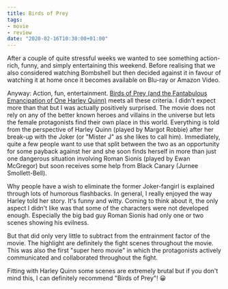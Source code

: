 ```yaml
---
title: Birds of Prey
tags:
- movie
- review
date: "2020-02-16T10:30:00+01:00"
---
```


After a couple of quite stressful weeks we wanted to see something action-rich, funny, and simply entertaining this weekend. Before realising that we also considered watching Bombshell but then decided against it in favour of watching it at home once it becomes available on Blu-ray or Amazon Video.

Anyway: Action, fun, entertainment. [Birds of Prey (and the Fantabulous Emancipation of One Harley Quinn)](https://en.wikipedia.org/wiki/Birds_of_Prey_(2020_film)) meets all these criteria. I didn't expect more than that but I was actually positively surprised. The movie does not rely on any of the better known heroes and villains in the universe but lets the female protagonists find their own place in this world. Everything is told from the perspective of Harley Quinn (played by Margot Robbie) after her break-up with the Joker (or "Mister J" as she likes to call him). Immediately, quite a few people want to use that split between the two as an opportunity for some payback against her and she soon finds herself in more than just one dangerous situation involving Roman Sionis (played by Ewan McGregor) but soon receives some help from Black Canary (Jurnee Smollett-Bell).

Why people have a wish to eliminate the former Joker-fangirl is explained through lots of humorous flashbacks. In general, I really enjoyed the way Harley told her story. It's funny and witty. Coming to think about it, the only aspect I didn't like was that some of the characters were not developed enough. Especially the big bad guy Roman Sionis had only one or two scenes showing his evilness.

But that did only very little to subtract from the entrainment factor of the movie. The highlight are definitely the fight scenes throughout the movie. This was also the first "super hero movie" in which the protagonists actively communicated and collaborated throughout the fight.

Fitting with Harley Quinn some scenes are extremely brutal but if you don't mind this, I can definitely recommend "Birds of Prey"! 😀


